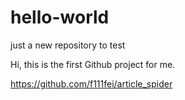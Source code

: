 # hello-world
just a new repository to test

Hi, this is the first Github project for me.

https://github.com/f111fei/article_spider
